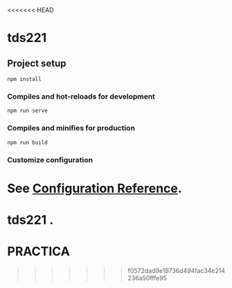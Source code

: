 <<<<<<< HEAD
# tds221

## Project setup
```
npm install
```

### Compiles and hot-reloads for development
```
npm run serve
```

### Compiles and minifies for production
```
npm run build
```

### Customize configuration
See [Configuration Reference](https://cli.vuejs.org/config/).
=======
# tds221 .
# PRACTICA
>>>>>>> f0572dad9e19736d494fac34e214236a50fffe95
